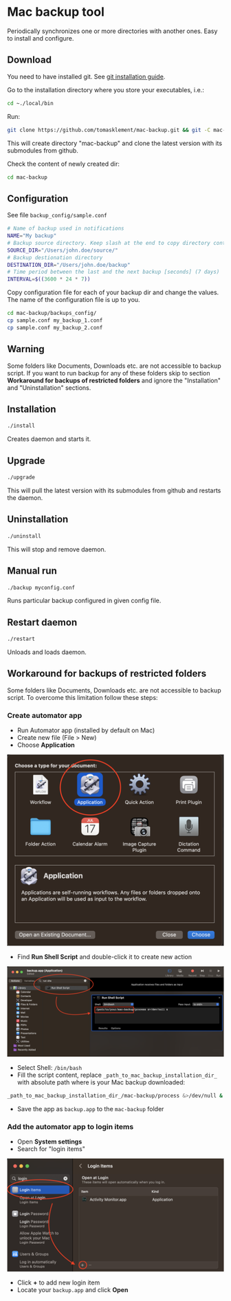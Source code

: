 # Mac backup tool

Periodically synchronizes one or more directories with another ones. Easy to install and configure.

## Download
You need to have installed git. See [git installation guide](https://github.com/git-guides/install-git#install-git-on-mac).

Go to the installation directory where you store your executables, i.e.:
```bash
cd ~./local/bin
```
Run:
```bash
git clone https://github.com/tomasklement/mac-backup.git && git -C mac-backup submodule update --init --recursive
```
This will create directory "mac-backup" and clone the latest version with its submodules from github.

Check the content of newly created dir:
```bash
cd mac-backup
```

## Configuration
See file `backup_config/sample.conf`

```bash
# Name of backup used in notifications
NAME="My backup"
# Backup source directory. Keep slash at the end to copy directory content
SOURCE_DIR="/Users/john.doe/source/"
# Backup destionation directory
DESTINATION_DIR="/Users/john.doe/backup"
# Time period between the last and the next backup [seconds] (7 days)
INTERVAL=$((3600 * 24 * 7))
```
Copy configuration file for each of your backup dir and change the values. The name of the configuration file is up to you.
```bash
cd mac-backup/backups_config/
cp sample.conf my_backup_1.conf
cp sample.conf my_backup_2.conf
```
## Warning
Some folders like Documents, Downloads etc. are not accessible to backup script. If you want to run backup for any of these folders skip to section **Workaround for backups of restricted folders** and ignore the "Installation" and "Uninstallation" sections.

## Installation
```bash
./install
```
Creates daemon and starts it.

## Upgrade
```bash
./upgrade
```
This will pull the latest version with its submodules from github and restarts the daemon.

## Uninstallation
```bash
./uninstall
```
This will stop and remove daemon.

## Manual run
```bash
./backup myconfig.conf
```
Runs particular backup configured in given config file.
## Restart daemon
```bash
./restart
```
Unloads and loads daemon.

## Workaround for backups of restricted folders
Some folders like Documents, Downloads etc. are not accessible to backup script. To overcome this limitation follow these steps:
### Create automator app
* Run Automator app (installed by default on Mac)
* Create new file (File > New)
* Choose **Application**

![Choose Application](/img/automator_1.png)

* Find **Run Shell Script** and double-click it to create new action

![Find Run Shell Script](/img/automator_2.png)

* Select Shell: `/bin/bash`
* Fill the script content, replace `_path_to_mac_backup_installation_dir_` with absolute path where is your Mac backup downloaded:

```bash
_path_to_mac_backup_installation_dir_/mac-backup/process &>/dev/null &
```
* Save the app as `backup.app` to the `mac-backup` folder

### Add the automator app to login items
* Open **System settings**
* Search for "login items"

![Find Run Shell Script](/img/login_items_1.png)

* Click **+** to add new login item
* Locate your `backup.app` and click **Open**